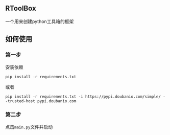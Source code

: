 ## RToolBox
一个用来创建python工具箱的框架

## 如何使用

### 第一步
安装依赖

```commandline
pip install -r requirements.txt
```

或者
```commandline
pip install -r requirements.txt -i https://pypi.doubanio.com/simple/ --trusted-host pypi.doubanio.com
```

### 第二步
点击`main.py`文件并启动


